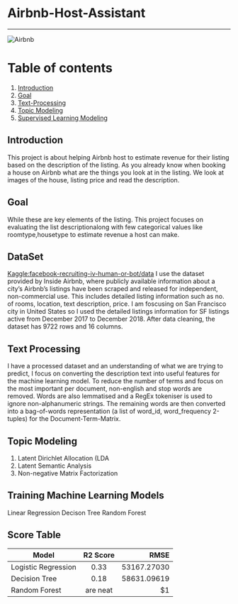 #   Airbnb-Host-Assistant
_____
![Airbnb](http://www.oliverandsons.com/wp-content/uploads/2014/08/Untitled-design-10.png)

# Table of contents
1. [Introduction](#Introduction)
2. [Goal](#paragraph1)
3. [Text-Processing](#paragraph2)
4. [Topic Modeling](#paragraph2)
5. [Supervised Learning Modeling](#paragraph2)

## Introduction
This project is about helping Airbnb host to estimate revenue for their listing based on the description of the listing. As you already know when booking a house on Airbnb what are the things you look at in the listing. We look at images of the house, listing price and read the description.

## Goal
While these are key elements of the listing. This project focuses on evaluating the list descriptionalong with few categorical values like roomtype,housetype to estimate revenue a host can make.

## DataSet
[Kaggle:facebook-recruiting-iv-human-or-bot/data](https://www.kaggle.com/c/facebook-recruiting-iv-human-or-bot/data)
I use the dataset provided by Inside Airbnb, where publicly available information about a city’s Airbnb’s listings have been scraped and released for independent, non-commercial use. This includes detailed listing information such as no. of rooms, location, text description, price.
I am foscusing on San Francisco city in United States so I used the detailed listings information for SF listings active from December 2017 to December 2018. After data cleaning, the dataset has 9722 rows and 16 columns.

## Text Processing
I  have a processed dataset and an understanding of what we are trying to predict, I focus on converting the description text into useful features for the machine learning model.
To reduce the number of terms and focus on the most important per document, non-english and stop words are removed. Words are also lemmatised and a RegEx tokeniser is used to ignore non-alphanumeric strings. The remaining words are then converted into a bag-of-words representation (a list of word_id, word_frequency 2-tuples) for the Document-Term-Matrix.
## Topic Modeling
1. Latent Dirichlet Allocation (LDA
2. Latent Semantic Analysis
3. Non-negative Matrix Factorization 

## Training Machine Learning Models 
Linear Regression
Decison Tree
Random Forest

## Score Table
| Model       | R2 Score        | RMSE  |
| ------------- |:-------------:| -----:|
| Logistic Regression    | 0.33 | 53167.27030 |
| Decision Tree      | 0.18      |   58631.09619 |
| Random Forest | are neat      |    $1 |

```


